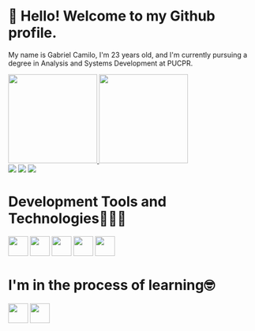 # 👋 Hello! Welcome to my Github profile.
 My name is Gabriel Camilo, I'm 23 years old, and I'm currently pursuing a degree in Analysis and Systems Development at PUCPR.

<div>
<a href="https://github.com/camilotesz">
<img loading="lazy" height="180em" src="https://github-readme-stats.vercel.app/api/top-langs/?username=camilotesz&layout=compact&langs_count=7&theme=dracula"/>
<img loading="lazy" height="180em" src="https://github-readme-stats.vercel.app/api?username=camilotesz&show_icons=true&theme=dracula&include_all_commits=true&count_private=true"/>
</div>
<div>
<a href="https://www.instagram.com/_gcamilo_s2/" target="_blank"><img loading="lazy" src="https://img.shields.io/badge/-Instagram-%23E4405F?style=for-the-badge&logo=instagram&logoColor=white" target="_blank"></a>
<a href = "contatogabrielcamilo@gmail.com"><img loading="lazy" src="https://img.shields.io/badge/Gmail-D14836?style=for-the-badge&logo=gmail&logoColor=white" target="_blank"></a>
<a href="https://www.linkedin.com/in/camilo/" target="_blank"><img loading="lazy" src="https://img.shields.io/badge/-LinkedIn-%230077B5?style=for-the-badge&logo=linkedin&logoColor=white" target="_blank"></a>   
</div>
 
# Development Tools and Technologies👨🏻‍💻

<div>
<img src="https://cdn.jsdelivr.net/gh/devicons/devicon@latest/icons/javascript/javascript-plain.svg" width="40" height="40"/> 
<img src="https://cdn.jsdelivr.net/gh/devicons/devicon@latest/icons/html5/html5-original.svg" width="40" height="40"/> 
<img src="https://cdn.jsdelivr.net/gh/devicons/devicon@latest/icons/css3/css3-original.svg" width="40" height="40"/> 
<img src="https://cdn.jsdelivr.net/gh/devicons/devicon@latest/icons/csharp/csharp-original.svg" width="40" height="40"/> 
<img src="https://cdn.jsdelivr.net/gh/devicons/devicon@latest/icons/git/git-plain.svg" width="40" height="40"/>
</div>

# I'm in the process of learning🤓
<img src="https://cdn.jsdelivr.net/gh/devicons/devicon@latest/icons/python/python-original.svg" width="40" height="40"/> <img src="https://cdn.jsdelivr.net/gh/devicons/devicon@latest/icons/java/java-original.svg" width="40" height="40"/>


  






